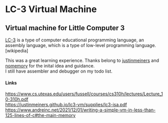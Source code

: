 # LC-3 Virtual Machine

## Virtual machine for Little Computer 3

[LC-3](https://en.wikipedia.org/wiki/Little_Computer_3) is a type of computer educational programming language, an assembly language, which is a type of low-level programming language. [wikipedia]

This was a great learning experience. Thanks belong to [justinmeiners](https://github.com/justinmeiners) and [nomemory](https://github.com/nomemory) for the inital idea and guidance.<br>
I still have assembler and debugger on my todo list.

#### Links
https://www.cs.utexas.edu/users/fussell/courses/cs310h/lectures/Lecture_10-310h.pdf <br>
https://justinmeiners.github.io/lc3-vm/supplies/lc3-isa.pdf <br>
https://www.andreinc.net/2021/12/01/writing-a-simple-vm-in-less-than-125-lines-of-c#the-main-memory
